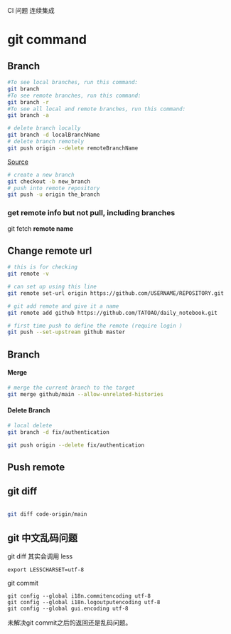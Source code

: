 CI 问题 连续集成



# git command


## Branch


``` bash
#To see local branches, run this command:
git branch
#To see remote branches, run this command:
git branch -r
#To see all local and remote branches, run this command:
git branch -a
```

```bash
# delete branch locally
git branch -d localBranchName
# delete branch remotely
git push origin --delete remoteBranchName
```
[Source](https://www.freecodecamp.org/news/how-to-delete-a-git-branch-both-locally-and-remotely/ "TEST")



```bash
# create a new branch
git checkout -b new_branch
# push into remote repository
git push -u origin the_branch
```


### get remote info but not pull, including branches 
git fetch **remote name**

## Change remote url
```bash
# this is for checking 
git remote -v

# can set up using this line
git remote set-url origin https://github.com/USERNAME/REPOSITORY.git

# git add remote and give it a name
git remote add github https://github.com/TATOAO/daily_notebook.git

# first time push to define the remote (require login )
git push --set-upstream github master
```




## Branch

#### Merge
``` bash
# merge the current branch to the target 
git merge github/main --allow-unrelated-histories

```


#### Delete Branch
``` bash
# local delete
git branch -d fix/authentication

git push origin --delete fix/authentication

```

## Push remote


## git diff

``` bash

git diff code-origin/main

```

## git 中文乱码问题
git diff 其实会调用 less
```
export LESSCHARSET=utf-8
```


git commit 

```
git config --global i18n.commitencoding utf-8
git config --global i18n.logoutputencoding utf-8
git config --global gui.encoding utf-8
```

未解决git commit之后的返回还是乱码问题。